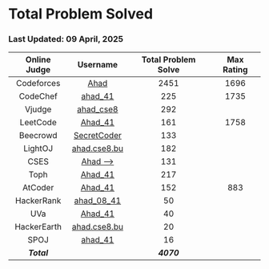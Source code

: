 # Total Problem Solved
### Last Updated: 09 April, 2025

| Online Judge | Username | Total Problem Solve | Max Rating |
|:------------:|:--------:|:-----------:|:----------:|
| Codeforces   | [Ahad](https://codeforces.com/profile/Ahad)                                  | 2451 | 1696 |
| CodeChef     | [ahad_41](https://www.codechef.com/users/ahad_41)                            | 225  | 1735 |
| Vjudge       | [ahad_cse8](https://vjudge.net/user/ahad_cse8)                               | 292  |
| LeetCode     | [Ahad_41](https://leetcode.com/u/Ahad_41)                                    | 161  | 1758 |
| Beecrowd     | [SecretCoder](https://judge.beecrowd.com/en/profile/646529)                  | 133  |
| LightOJ      | [ahad.cse8.bu](https://lightoj.com/user/ahad.cse8.bu)                        | 182  |
| CSES         | [Ahad -->](https://cses.fi/user/134325)                                      | 131  |
| Toph         | [Ahad_41](https://toph.co/u/Ahad_41)                                         | 217  |
| AtCoder      | [Ahad_41](https://atcoder.jp/users/Ahad_41)                                  | 152   | 883  |
| HackerRank   | [ahad_08_41](https://www.hackerrank.com/profile/ahad_08_41)                  | 50   |
| UVa          | [Ahad_41](https://onlinejudge.org/index.php?option=com_comprofiler&Itemid=3) | 40   |
| HackerEarth  | [ahad.cse8.bu](https://www.hackerearth.com/@ahad.cse8.bu)                    | 20   |  
| SPOJ         | [ahad_41](https://www.spoj.com/myaccount/)                                   | 16   |
| ***Total***  |                                                                              | ***4070*** |
